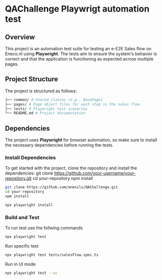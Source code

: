 # QAChallenge Playwrigt automation test

## Overview

This project is an automation test suite for testing an e-E2E Sales flow on Eneco.nl using **Playwright**. The tests aim to ensure the system's behavior is correct and that the application is functioning as expected across multiple pages.

## Project Structure

The project is structured as follows:

```bash
├── common/ # Shared classes (e.g., BasePage)
├── pages/ # Page object files for each step in the sales flow
├── tests/ # Playwright test scenarios
└── README.md # Project documentation
```

## Dependencies

The project uses **Playwright** for browser automation, so make sure to install the necessary dependencies before running the tests.

### Install Dependencies

To get started with the project, clone the repository and install the dependencies:
git clone https://github.com/your-username/your-repository.git
cd your-repository
npm install

```bash
git clone https://github.com/anenils/QAChallenge.git
cd your-repository
npm install

npx playwright install
```

### Build and Test

To run test use the follwing commands

```bash
npx playwright test
```

Run specific test

```bash
npx playwright test tests/salesFlow.spec.ts
```

Run in UI mode

```bash
npx playwright test --ui
```
